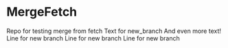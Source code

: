 # MergeFetch
Repo for testing merge from fetch
Text for new_branch
And even more text!
Line for new branch
Line for new branch
Line for new branch
